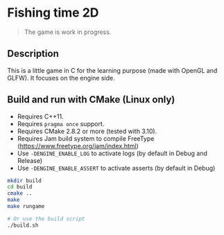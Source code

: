 # Fishing time 2D

> The game is work in progress.

## Description

This is a little game in C for the learning purpose (made with OpenGL and GLFW).
It focuses on the engine side.

## Build and run with CMake (Linux only)

- Requires C++11.
- Requires `pragma once` support.
- Requires CMake 2.8.2 or more (tested with 3.10).
- Requires Jam build system to compile FreeType (<https://www.freetype.org/jam/index.html>)
- Use `-DENGINE_ENABLE_LOG` to activate logs (by default in Debug and Release)
- Use `-DENGINE_ENABLE_ASSERT` to activate asserts (by default in Debug)

```bash
mkdir build
cd build
cmake ..
make
make rungame

# Or use the build script
./build.sh
```
